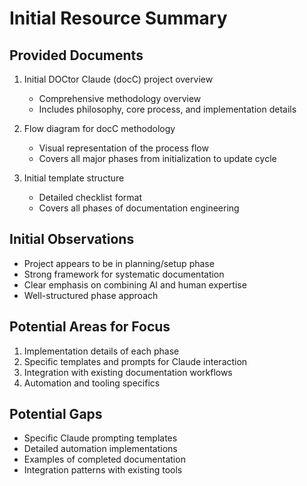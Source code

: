 # Initial Resource Summary

## Provided Documents
1. Initial DOCtor Claude (docC) project overview
   - Comprehensive methodology overview
   - Includes philosophy, core process, and implementation details
   
2. Flow diagram for docC methodology
   - Visual representation of the process flow
   - Covers all major phases from initialization to update cycle
   
3. Initial template structure
   - Detailed checklist format
   - Covers all phases of documentation engineering

## Initial Observations
- Project appears to be in planning/setup phase
- Strong framework for systematic documentation
- Clear emphasis on combining AI and human expertise
- Well-structured phase approach

## Potential Areas for Focus
1. Implementation details of each phase
2. Specific templates and prompts for Claude interaction
3. Integration with existing documentation workflows
4. Automation and tooling specifics

## Potential Gaps
- Specific Claude prompting templates
- Detailed automation implementations
- Examples of completed documentation
- Integration patterns with existing tools